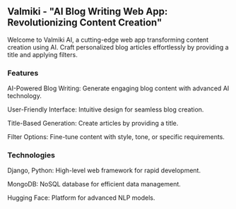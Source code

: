## Valmiki - "AI Blog Writing Web App: Revolutionizing Content Creation" ##

Welcome to Valmiki AI, a cutting-edge web app transforming content creation using AI. Craft personalized blog articles effortlessly by providing a title and applying filters.

### Features
AI-Powered Blog Writing: Generate engaging blog content with advanced AI technology.

User-Friendly Interface: Intuitive design for seamless blog creation.

Title-Based Generation: Create articles by providing a title.

Filter Options: Fine-tune content with style, tone, or specific requirements.

### Technologies
Django, Python: High-level web framework for rapid development.

MongoDB: NoSQL database for efficient data management.

Hugging Face: Platform for advanced NLP models.
